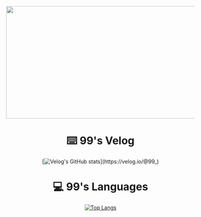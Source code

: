 <div align="center">
<a href="https://github.com/devxb/gitanimals">
<img
  src="https://render.gitanimals.org/farms/okuka7"
  width="600"
  height="300"
/>
</a>

# ⌨️  99's Velog

[![Velog's GitHub stats](https://velog-readme-stats.vercel.app/api/list?name=99_)](https://velog.io/@99_)

# 💻 99's Languages

[![Top Langs](https://github-readme-stats.vercel.app/api/top-langs/?username=okuka7)](https://github.com/anuraghazra/github-readme-stats)
</div>
